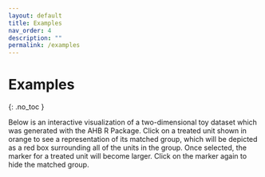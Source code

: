 ```yaml
---
layout: default
title: Examples
nav_order: 4
description: ""
permalink: /examples
---
```


# Examples
{: .no_toc }

Below is an interactive visualization of a two-dimensional toy dataset which was generated with the AHB R Package. Click on a treated unit shown in orange to see a representation of its matched group, which will be depicted as a red box surrounding all of the units in the group. Once selected, the marker for a treated unit will become larger. Click on the marker again to hide the matched group.

<div class="graph" id="tester" style="width:600px;height:400px;"></div>

<script>
	TESTER = document.getElementById('tester');
	var treated = {
		x: [-0.9660798,  3.2802848,  2.3606708, -4.2075829, 3.9428443,  2.2230314, -1.0307580, -1.1262030],
		y: [2.20054788, -2.08015919, -1.68417799, -0.35666177,  0.21815098,  0.14764699,  4.90472471, 0.52658809],
		type: 'scatter',
		name: 'treated',
		mode: 'markers',
		marker: {
			color: 'rgb(0.8500, 0.3250, 0.0980)',
			size: [10, 10, 10, 10, 10, 10, 10, 10]
		}
	};
	var control = {
		x: [-4.9464965, -3.0296428,  2.9002235,  0.8294913,  3.2769443,  2.9315043,  3.5832106,  -3.6877658, -1.7058992,  -1.1650632,   2.6402475, -3.6047390],
		y: [0.17233325, -0.18061857, -0.64532448, -3.32051974, -3.13171898,  0.03618141,  2.40518822,  4.81815310,  4.97818361, -1.92380463, -2.49514714, -0.06110301],
		type: 'scatter',
		name: 'control',
		mode: 'markers',
  		marker: {
			  color: 'rgb(0, 0.4470, 0.7410)',
			  size: [10, 10, 10, 10, 10, 10, 10, 10]
		  }
	};
	var data = [treated, control];
	var layout = {
		title: {
			text:"Interactive Hyper-box Example<br><span style='font-size: 14; font-weight: 300'>Click on a treated unit to toggle its hyperbox!</span>",
			font: {
				size: 24
			}
		},
		xaxis: {
			title: {
				text: 'x1',
				font: {
					size: 18
				}
			},
			zeroline: false
		},
		yaxis: {
			title: {
				text: 'x2',
				font: {
					size: 18
				}
			},
			zeroline: false
		},
		hovermode: 'closest',
		legend: {
			itemsizing: 'constant'
		},
		shapes: [
			{
				type: 'rect',
				visible: false,
				x0: -0.9660798,
				y0: -1.9237946,
				x1: 3.9428543,
				y1: 2.405198,
				line: {
					color: 'rgb(179, 0, 0)'
				}
			},
			{
				type: 'rect',
				visible: false,
				x0: 2.3606808,
				y0: -3.1317090,
				x1: 3.5832006,
				y1: -2.080159,
				line: {
					color: 'rgb(179, 0, 0)'
				}
			},
			{
				type: 'rect',
				visible: false,
				x0: -1.0307480,
				y0: -1.6841780,
				x1: 3.9428543,
				y1: 4.818163,
				line: {
					color: 'rgb(179, 0, 0)'
				}
			},
			{
				type: 'rect',
				visible: false,
				x0: -4.9465065,
				y0: -0.6453145,
				x1: -1.0307680,
				y1: 4.818143,
				line: {
					color: 'rgb(179, 0, 0)'
				}
			},
			{
				type: 'rect',
				visible: false,
				x0: -1.0307480,
				y0: -1.9237946,
				x1: 3.9428443,
				y1: 4.818143,
				line: {
					color: 'rgb(179, 0, 0)'
				}
			},
			{
				type: 'rect',
				visible: false,
				x0: -1.0307480,
				y0: -1.9237946,
				x1: 3.9428543,
				y1: 4.818143,
				line: {
					color: 'rgb(179, 0, 0)'
				}
			},
			{
				type: 'rect',
				visible: false,
				x0: -3.6877558,
				y0: -0.3566518,
				x1: -0.9660898,
				y1: 4.978194,
				line: {
					color: 'rgb(179, 0, 0)'
				}
			},
			{
				type: 'rect',
				visible: false,
				x0: -4.9465065,
				y0: -0.3566718,
				x1: -1.0307680,
				y1: 4.818143,
				line: {
					color: 'rgb(179, 0, 0)'
				}
			}
		]
	};
	var eye_solid = {
		'width': 600,
		'height': 550,
		'path': 'M572.52 241.4C518.29 135.59 410.93 64 288 64S57.68 135.64 3.48 241.41a32.35 32.35 0 0 0 0 29.19C57.71 376.41 165.07 448 288 448s230.32-71.64 284.52-177.41a32.35 32.35 0 0 0 0-29.19zM288 400a144 144 0 1 1 144-144 143.93 143.93 0 0 1-144 144zm0-240a95.31 95.31 0 0 0-25.31 3.79 47.85 47.85 0 0 1-66.9 66.9A95.78 95.78 0 1 0 288 160z'
	};
	var eye_slash_solid = {
		'width': 600,
		'height': 550,
		'path': 'M320 400c-75.85 0-137.25-58.71-142.9-133.11L72.2 185.82c-13.79 17.3-26.48 35.59-36.72 55.59a32.35 32.35 0 0 0 0 29.19C89.71 376.41 197.07 448 320 448c26.91 0 52.87-4 77.89-10.46L346 397.39a144.13 144.13 0 0 1-26 2.61zm313.82 58.1l-110.55-85.44a331.25 331.25 0 0 0 81.25-102.07 32.35 32.35 0 0 0 0-29.19C550.29 135.59 442.93 64 320 64a308.15 308.15 0 0 0-147.32 37.7L45.46 3.37A16 16 0 0 0 23 6.18L3.37 31.45A16 16 0 0 0 6.18 53.9l588.36 454.73a16 16 0 0 0 22.46-2.81l19.64-25.27a16 16 0 0 0-2.82-22.45zm-183.72-142l-39.3-30.38A94.75 94.75 0 0 0 416 256a94.76 94.76 0 0 0-121.31-92.21A47.65 47.65 0 0 1 304 192a46.64 46.64 0 0 1-1.54 10l-73.61-56.89A142.31 142.31 0 0 1 320 112a143.92 143.92 0 0 1 144 144c0 21.63-5.29 41.79-13.9 60.11z'
	};
	var config = {
		modeBarButtonsToRemove: ['zoom2d', 'pan2d', 'select2d', 'lasso2d', 'zoomIn2d', 'zoomOut2d', 'autoScale2d', 'resetScale2d', 'toggleSpikelines', 'hoverCompareCartesian', 'hoverClosestCartesian'],
		modeBarButtonsToAdd: [
			{
				name: 'Show all hyperboxes',
				icon: eye_solid,
				click: function(gd) {
					const update = {};
					for (let i = 0; i < layout.shapes.length; i++) {
						update['shapes[' + i + '].visible'] = true;
						treated.marker.size[i] = 15;
					}
					Plotly.relayout(TESTER, update);
					Plotly.restyle(TESTER, treated.marker);
				}
			},
			{
				name: 'Hide all hyperboxes',
				icon: eye_slash_solid,
				click: function(gd) {
					const update = {};
					for (let i = 0; i < layout.shapes.length; i++) {
						update['shapes[' + i + '].visible'] = false;
						treated.marker.size[i] = 10;
					}
					Plotly.relayout(TESTER, update);
					Plotly.restyle(TESTER, treated.marker);
				}
			}
		],
		displaylogo: false
	};
	Plotly.newPlot(TESTER, data, layout, config);

	TESTER.on('plotly_click', function(array) {
		if (array.points[0].data.name === 'treated') {
			const update = {};
			var index = array.points[0].pointIndex;
			var key = 'shapes[' + index + '].visible';
			update[key] = !layout.shapes[index].visible;
			Plotly.relayout(TESTER, update);

			treated.marker.size[index] = treated.marker.size[index] === 10 ? 15 : 10;
			Plotly.restyle(TESTER, treated.marker);
		}
	});
</script>